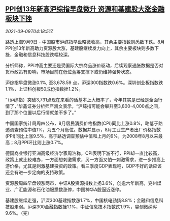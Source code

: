 <!--1631161862000-->
[PPI创13年新高沪综指早盘微升 资源和基建股大涨金融板块下挫](https://cn.reuters.com/article/china-stock-market-morning-close-0909-idCNKBS2G50AF)
------

<div><i>2021-09-09T04:18:51Z</i></div><p>路透上海9月9日 - 中国股市沪综指早盘略微收高，其余主要指数则悉数下跌。8月PPI创13年新高助力资源股大涨，基建股继续发力向上，其余主要板块则多数下挫，金融和信息科技股跌幅较深。</p><p>分析师称，PPI冲高主要还是受国际大宗商品涨价驱动，后续观察通胀数据是否对货币政策有影响，市场目前在低位蓝筹支撑下或仍维持强势状态。</p><p>沪综指早盘微涨0.1%, 至3,678.59 点，沪深300指数跌0.6%。深圳创业板指数跌1.1%，上证科创板50成份指数挫1.2%。 </p><p>“（沪综指）突破3,731点现在来看的话基本上大概率了，今年其实是已经是全面行情了，”华鑫证券分析师严凯文表示，“沪综指可能会攀升至3,800-4,000点之间，到了那个位置以后行情就差不多了。”</p><p>中国国家统计局周四公布，8月居民消费价格指数(CPI)同比上涨0.8%，略低于路透调查预估中值1%，为五个月低位。数据并显示，8月工业生产者出厂价格指数(PPI)同比上涨9.5%，高于路透调查预估中值和上月的9%，为2008年8月以来最高；8月PPI环比则上涨0.7%。</p><p>德国商业银行亚洲高级经济学家周浩称，CPI表明下游不行，PPI却一直比较高，政策上就比较难办，一方面想刺激需求，另一方面又怕一刺激需求，进一步推高上游价格，尤其是刺激基建投资的政策。看三季度GDP表现吧，GDP不好的话应该还会有进一步定向的支持政策。</p><p>资源股周四早盘领涨两市，中证A股资源指数上扬3.6%，创逾六年新高，兖州煤业、广汇能源和石化油服悉数涨停，中国神华A股逼近涨停。</p><p>基建股继续走强，沪深300基建指数涨1.7%，中国核电劲扬8.8%；金融和信息科技股走弱。沪深300金融指数挫1.1%，中证信息技术指数跌1.9%，睿创微纳泻9.6%。（完） </p>

